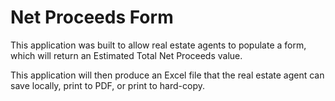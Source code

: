 
# Net Proceeds Form

This application was built to allow real estate agents to populate a form, which will return an Estimated Total Net Proceeds value.

This application will then produce an Excel file that the real estate agent can save locally, print to PDF, or print to hard-copy.


